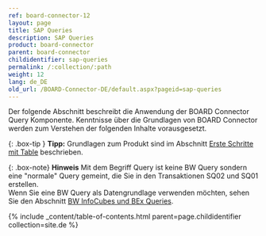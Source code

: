 ```yaml
---
ref: board-connector-12
layout: page
title: SAP Queries
description: SAP Queries
product: board-connector
parent: board-connector
childidentifier: sap-queries
permalink: /:collection/:path
weight: 12
lang: de_DE
old_url: /BOARD-Connector-DE/default.aspx?pageid=sap-queries
---
```


Der folgende Abschnitt beschreibt die Anwendung der  BOARD Connector Query Komponente. Kenntnisse über die Grundlagen von BOARD Connector werden zum Verstehen der folgenden Inhalte vorausgesetzt.

{: .box-tip }
**Tipp:** Grundlagen zum Produkt sind im Abschnitt [Erste Schritte mit Table](./erste-schritte) beschrieben.

{: .box-note}
**Hinweis** Mit dem Begriff Query ist keine BW Query sondern eine "normale" Query gemeint, die Sie in den Transaktionen SQ02 und SQ01 erstellen. <br>
Wenn Sie eine BW Query als Datengrundlage verwenden möchten, sehen Sie den Abschnitt [BW InfoCubes und BEx Queries](./bw-infocube-und-bex-queries).

{% include _content/table-of-contents.html parent=page.childidentifier collection=site.de %}
